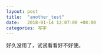 ```yaml
---
layout: post
title:  "another_test"
date:   2018-01-14 12:07:00 +08:00
categories: 写字
---
```


好久没用了，试试看看好不好使。